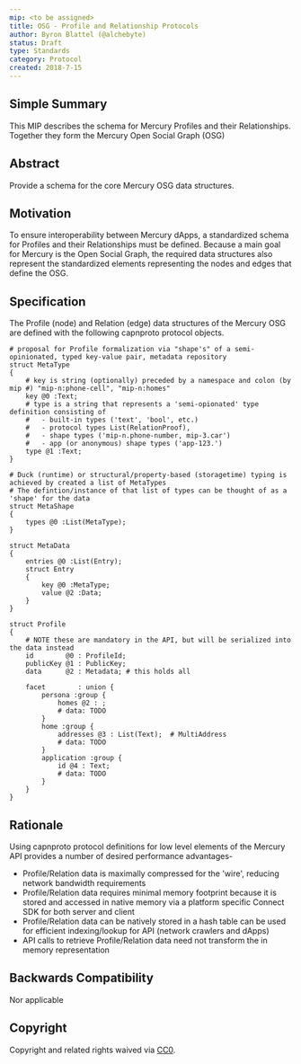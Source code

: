 ```yaml
---
mip: <to be assigned>
title: OSG - Profile and Relationship Protocols
author: Byron Blattel (@alchebyte)
status: Draft
type: Standards
category: Protocol
created: 2018-7-15
---
```

## Simple Summary
This MIP describes the schema for Mercury Profiles and their Relationships. Together they form the Mercury Open Social Graph (OSG)
## Abstract
<!--A short (~200 word) description of the technical issue being addressed.-->
Provide a schema for the core Mercury OSG data structures.
## Motivation
To ensure interoperability between Mercury dApps, a standardized schema for Profiles and their Relationships must be defined. Because a main goal for Mercury is the Open Social Graph, the required data structures also represent the standardized elements representing the nodes and edges that define the OSG.
## Specification
The Profile (node) and Relation (edge) data structures of the Mercury OSG are defined with the following capnproto protocol objects.
```
# proposal for Profile formalization via "shape's" of a semi-opinionated, typed key-value pair, metadata repository
struct MetaType
{
    # key is string (optionally) preceded by a namespace and colon (by mip #) "mip-n:phone-cell", "mip-n:homes"
    key @0 :Text;
    # type is a string that represents a 'semi-opionated' type definition consisting of
    #   - built-in types ('text', 'bool', etc.)
    #   - protocol types List(RelationProof),
    #   - shape types ('mip-n.phone-number, mip-3.car')
    #   - app (or anonymous) shape types ('app-123.')
    type @1 :Text;
}

# Duck (runtime) or structural/property-based (storagetime) typing is achieved by created a list of MetaTypes
# The defintion/instance of that list of types can be thought of as a 'shape' for the data
struct MetaShape
{
    types @0 :List(MetaType);
}

struct MetaData
{
    entries @0 :List(Entry);
    struct Entry
    {
        key @0 :MetaType;
        value @2 :Data;
    }
}

struct Profile
{
    # NOTE these are mandatory in the API, but will be serialized into the data instead
    id        @0 : ProfileId;
    publicKey @1 : PublicKey;
    data      @2 : Metadata; # this holds all  
    
    facet        : union {
        persona :group {
            homes @2 : ;
            # data: TODO
        }
        home :group {
            addresses @3 : List(Text);  # MultiAddress
            # data: TODO
        }
        application :group {
            id @4 : Text;
            # data: TODO
        }
    }
}
```

## Rationale
Using capnproto protocol definitions for low level elements of the Mercury API provides a number of desired performance advantages-
- Profile/Relation data is maximally compressed for the 'wire', reducing network bandwidth requirements
- Profile/Relation data requires minimal memory footprint because it is stored and accessed in native memory via a platform specific Connect SDK for both server and client
- Profile/Relation data can be natively stored in a hash table can be used for efficient indexing/lookup for API (network crawlers and dApps)
- API calls to retrieve Profile/Relation data need not transform the in memory representation 
## Backwards Compatibility
Nor applicable
## Copyright
Copyright and related rights waived via [CC0](https://creativecommons.org/publicdomain/zero/1.0/).